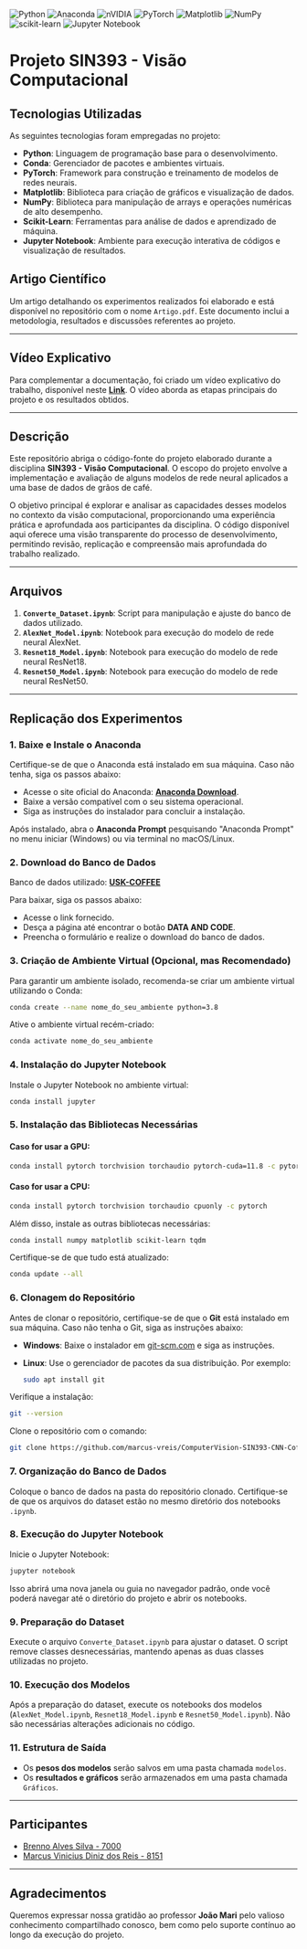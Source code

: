 ![Python](https://img.shields.io/badge/python-3670A0?style=for-the-badge&logo=python&logoColor=ffdd54) ![Anaconda](https://img.shields.io/badge/Anaconda-%2344A833.svg?style=for-the-badge&logo=anaconda&logoColor=white) ![nVIDIA](https://img.shields.io/badge/nVIDIA-%2376B900.svg?style=for-the-badge&logo=nVIDIA&logoColor=white) ![PyTorch](https://img.shields.io/badge/PyTorch-%23EE4C2C.svg?style=for-the-badge&logo=PyTorch&logoColor=white) ![Matplotlib](https://img.shields.io/badge/Matplotlib-%23ffffff.svg?style=for-the-badge&logo=Matplotlib&logoColor=black) ![NumPy](https://img.shields.io/badge/numpy-%23013243.svg?style=for-the-badge&logo=numpy&logoColor=white) ![scikit-learn](https://img.shields.io/badge/scikit--learn-%23F7931E.svg?style=for-the-badge&logo=scikit-learn&logoColor=white) ![Jupyter Notebook](https://img.shields.io/badge/jupyter-%23FA0F00.svg?style=for-the-badge&logo=jupyter&logoColor=white)
# Projeto SIN393 - Visão Computacional

## Tecnologias Utilizadas

As seguintes tecnologias foram empregadas no projeto:

- **Python**: Linguagem de programação base para o desenvolvimento.
- **Conda**: Gerenciador de pacotes e ambientes virtuais.
- **PyTorch**: Framework para construção e treinamento de modelos de redes neurais.
- **Matplotlib**: Biblioteca para criação de gráficos e visualização de dados.
- **NumPy**: Biblioteca para manipulação de arrays e operações numéricas de alto desempenho.
- **Scikit-Learn**: Ferramentas para análise de dados e aprendizado de máquina.
- **Jupyter Notebook**: Ambiente para execução interativa de códigos e visualização de resultados.

## Artigo Científico

Um artigo detalhando os experimentos realizados foi elaborado e está disponível no repositório com o nome `Artigo.pdf`. Este documento inclui a metodologia, resultados e discussões referentes ao projeto.

---

## Vídeo Explicativo

Para complementar a documentação, foi criado um vídeo explicativo do trabalho, disponível neste **[Link](https://www.youtube.com/watch?v=mVWqjKUZZsI)**. O vídeo aborda as etapas principais do projeto e os resultados obtidos.

---



## Descrição

Este repositório abriga o código-fonte do projeto elaborado durante a disciplina **SIN393 - Visão Computacional**. O escopo do projeto envolve a implementação e avaliação de alguns modelos de rede neural aplicados a uma base de dados de grãos de café.

O objetivo principal é explorar e analisar as capacidades desses modelos no contexto da visão computacional, proporcionando uma experiência prática e aprofundada aos participantes da disciplina. O código disponível aqui oferece uma visão transparente do processo de desenvolvimento, permitindo revisão, replicação e compreensão mais aprofundada do trabalho realizado.

---

## Arquivos

1. **`Converte_Dataset.ipynb`**: Script para manipulação e ajuste do banco de dados utilizado.
2. **`AlexNet_Model.ipynb`**: Notebook para execução do modelo de rede neural AlexNet.
3. **`Resnet18_Model.ipynb`**: Notebook para execução do modelo de rede neural ResNet18.
4. **`Resnet50_Model.ipynb`**: Notebook para execução do modelo de rede neural ResNet50.

---


## Replicação dos Experimentos

### 1. Baixe e Instale o Anaconda

Certifique-se de que o Anaconda está instalado em sua máquina. Caso não tenha, siga os passos abaixo:

- Acesse o site oficial do Anaconda: **[Anaconda Download](https://www.anaconda.com/products/distribution)**.
- Baixe a versão compatível com o seu sistema operacional.
- Siga as instruções do instalador para concluir a instalação.

Após instalado, abra o **Anaconda Prompt** pesquisando "Anaconda Prompt" no menu iniciar (Windows) ou via terminal no macOS/Linux.

### 2. Download do Banco de Dados

Banco de dados utilizado: **[USK-COFFEE](https://comvis.unsyiah.ac.id/usk-coffee/)**

Para baixar, siga os passos abaixo:

- Acesse o link fornecido.
- Desça a página até encontrar o botão **DATA AND CODE**.
- Preencha o formulário e realize o download do banco de dados.

### 3. Criação de Ambiente Virtual (Opcional, mas Recomendado)

Para garantir um ambiente isolado, recomenda-se criar um ambiente virtual utilizando o Conda:

```bash
conda create --name nome_do_seu_ambiente python=3.8
```

Ative o ambiente virtual recém-criado:

```bash
conda activate nome_do_seu_ambiente
```

### 4. Instalação do Jupyter Notebook

Instale o Jupyter Notebook no ambiente virtual:

```bash
conda install jupyter
```

### 5. Instalação das Bibliotecas Necessárias

#### Caso for usar a GPU:

```bash
conda install pytorch torchvision torchaudio pytorch-cuda=11.8 -c pytorch -c nvidia
```

#### Caso for usar a CPU:

```bash
conda install pytorch torchvision torchaudio cpuonly -c pytorch
```

Além disso, instale as outras bibliotecas necessárias:

```bash
conda install numpy matplotlib scikit-learn tqdm
```

Certifique-se de que tudo está atualizado:

```bash
conda update --all
```



### 6. Clonagem do Repositório

Antes de clonar o repositório, certifique-se de que o **Git** está instalado em sua máquina. Caso não tenha o Git, siga as instruções abaixo:

- **Windows**: Baixe o instalador em [git-scm.com](https://git-scm.com/) e siga as instruções.
- **Linux**: Use o gerenciador de pacotes da sua distribuição. Por exemplo:

  ```bash
  sudo apt install git
  ```

Verifique a instalação:

```bash
git --version
```

Clone o repositório com o comando:

```bash
git clone https://github.com/marcus-vreis/ComputerVision-SIN393-CNN-CoffeeBean.git
```

### 7. Organização do Banco de Dados

Coloque o banco de dados na pasta do repositório clonado. Certifique-se de que os arquivos do dataset estão no mesmo diretório dos notebooks `.ipynb`.

### 8. Execução do Jupyter Notebook

Inicie o Jupyter Notebook:

```bash
jupyter notebook
```

Isso abrirá uma nova janela ou guia no navegador padrão, onde você poderá navegar até o diretório do projeto e abrir os notebooks.

### 9. Preparação do Dataset

Execute o arquivo `Converte_Dataset.ipynb` para ajustar o dataset. O script remove classes desnecessárias, mantendo apenas as duas classes utilizadas no projeto.

### 10. Execução dos Modelos

Após a preparação do dataset, execute os notebooks dos modelos (`AlexNet_Model.ipynb`, `Resnet18_Model.ipynb` e `Resnet50_Model.ipynb`). Não são necessárias alterações adicionais no código.

### 11. Estrutura de Saída

- Os **pesos dos modelos** serão salvos em uma pasta chamada `modelos`.
- Os **resultados e gráficos** serão armazenados em uma pasta chamada `Gráficos`.

---

## Participantes

- [Brenno Alves Silva - 7000](https://github.com/BrennoA1ves)
- [Marcus Vinicius Diniz dos Reis - 8151](https://github.com/marcus-vreis)
---

## Agradecimentos

Queremos expressar nossa gratidão ao professor **João Mari** pelo valioso conhecimento compartilhado conosco, bem como pelo suporte contínuo ao longo da execução do projeto. 